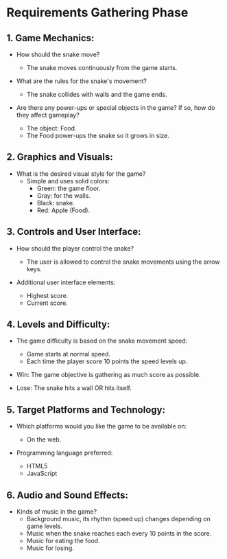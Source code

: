 # Requirements Gathering Phase

## 1. Game Mechanics:

- How should the snake move?

  - The snake moves continuously from the game starts.

- What are the rules for the snake's movement?

  - The snake collides with walls and the game ends.

- Are there any power-ups or special objects in the game? If so, how do they affect gameplay?
  - The object: Food.
  - The Food power-ups the snake so it grows in size.

## 2. Graphics and Visuals:

- What is the desired visual style for the game?
  - Simple and uses solid colors:
    - Green: the game floor.
    - Gray: for the walls.
    - Black: snake.
    - Red: Apple (Food).

## 3. Controls and User Interface:

- How should the player control the snake?

  - The user is allowed to control the snake movements using the arrow keys.

- Additional user interface elements:
  - Highest score.
  - Current score.

## 4. Levels and Difficulty:

- The game difficulty is based on the snake movement speed:

  - Game starts at normal speed.
  - Each time the player score 10 points the speed levels up.

- Win: The game objective is gathering as much score as possible.
- Lose: The snake hits a wall OR hits itself.

## 5. Target Platforms and Technology:

- Which platforms would you like the game to be available on:

  - On the web.

- Programming language preferred:
  - HTML5
  - JavaScript

## 6. Audio and Sound Effects:

- Kinds of music in the game?
  - Background music, its rhythm (speed up) changes depending on game levels.
  - Music when the snake reaches each every 10 points in the score.
  - Music for eating the food.
  - Music for losing.
